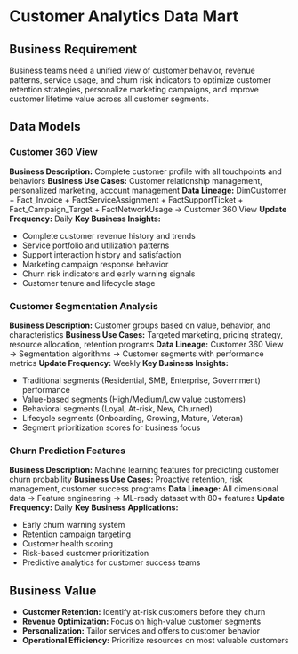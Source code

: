 # Customer Analytics Data Mart

## Business Requirement
Business teams need a unified view of customer behavior, revenue patterns, service usage, and churn risk indicators to optimize customer retention strategies, personalize marketing campaigns, and improve customer lifetime value across all customer segments.

## Data Models

### Customer 360 View
**Business Description:** Complete customer profile with all touchpoints and behaviors
**Business Use Cases:** Customer relationship management, personalized marketing, account management
**Data Lineage:** DimCustomer + Fact_Invoice + FactServiceAssignment + FactSupportTicket + Fact_Campaign_Target + FactNetworkUsage → Customer 360 View
**Update Frequency:** Daily
**Key Business Insights:**
- Complete customer revenue history and trends
- Service portfolio and utilization patterns
- Support interaction history and satisfaction
- Marketing campaign response behavior
- Churn risk indicators and early warning signals
- Customer tenure and lifecycle stage

### Customer Segmentation Analysis
**Business Description:** Customer groups based on value, behavior, and characteristics
**Business Use Cases:** Targeted marketing, pricing strategy, resource allocation, retention programs
**Data Lineage:** Customer 360 View → Segmentation algorithms → Customer segments with performance metrics
**Update Frequency:** Weekly
**Key Business Insights:**
- Traditional segments (Residential, SMB, Enterprise, Government) performance
- Value-based segments (High/Medium/Low value customers)
- Behavioral segments (Loyal, At-risk, New, Churned)
- Lifecycle segments (Onboarding, Growing, Mature, Veteran)
- Segment prioritization scores for business focus

### Churn Prediction Features
**Business Description:** Machine learning features for predicting customer churn probability
**Business Use Cases:** Proactive retention, risk management, customer success programs
**Data Lineage:** All dimensional data → Feature engineering → ML-ready dataset with 80+ features
**Update Frequency:** Daily
**Key Business Applications:**
- Early churn warning system
- Retention campaign targeting
- Customer health scoring
- Risk-based customer prioritization
- Predictive analytics for customer success teams

## Business Value
- **Customer Retention:** Identify at-risk customers before they churn
- **Revenue Optimization:** Focus on high-value customer segments
- **Personalization:** Tailor services and offers to customer behavior
- **Operational Efficiency:** Prioritize resources on most valuable customers